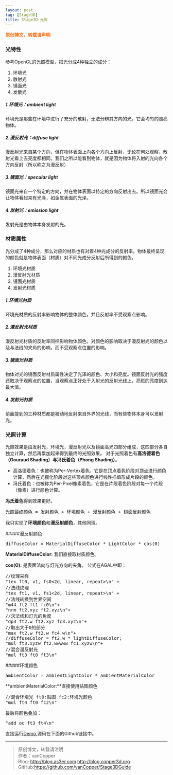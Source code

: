 ```yaml
---
layout: post
tag: [Stage3D]
title: Stage3D-光照
---
```

<span style="color: #ff6600;"><strong>原创博文，转载请声明</strong></span>

### 光特性

参考OpenGL的光照模型，把光分成4种独立的成分：

1. 环境光
2. 散射光
3. 镜面光
4. 发散光

##### 1.环境光：ambient light
环境光是那些在环境中进行了充分的散射，无法分辨其方向的光。它会均匀的照亮物体。

##### 2.漫反射光：diffuse light
漫反射光来自某个方向，但在物体表面上向各个方向上反射，无论在何处观察，散射光看上去亮度都相同。我们之所以能看到物体，就是因为物体将入射的光向各个方向反射（所以称之为漫反射）

##### 3.镜面光：specular light
镜面光来自一个特定的方向，并在物体表面以特定的方向反射出去。所以镜面光会让物体看起来有光泽，如金属表面的光泽。

##### 4.发射光：emission light
发射光是由物体本身发射的光。

### 材质属性
光分成了4种成分，那么对应的材质也有对着4种光成分的反射率。物体最终呈现的颜色就是物体表面（材质）对不同光成分反射后所得到的颜色。

1.  环境光材质
2.  漫反射光材质
3.  镜面光材质
4.  发射光材质

##### 1.环境光材质
环境光材质的反射率影响物体的整体颜色，并且反射率不受观察点影响。

##### 2.漫反射光材质
漫反射光材质的反射率同样影响物体颜色。对颜色的影响取决于漫反射光的颜色以及与法线的夹角的影响，而不受观察点位置的影响。

##### 3.镜面光材质
物体对光的镜面反射材质属性决定了光泽的颜色、大小和亮度。镜面反射光的强度还取决于观察点的位置，当观察点正好处于入射光的反射光线上，亮斑的亮度到达最大值。


##### 4.发射光材质
前面提到的三种材质都是被动地反射来自外界的光线，而有些物体本身可以发射光。

### 光照计算
光照效果是由发射光，环境光，漫反射光以及镜面高光四部分组成，这四部分各自独立计算，然后再累加起来得到最终的光照效果。
对于光照着色有**高洛德着色（Gouraud Shading）**与**冯氏着色（Phong Shading）**。

* 高洛德着色：也被称为Per-Vertex着色，它是在顶点着色阶段对顶点进行颜色计算，然后在光栅化阶段对这些顶点颜色进行线性插值形成片段的颜色。
* 冯氏着色：也被称为Per-Pixel像素着色，它是在片段着色阶段对每一个片段（像素）进行颜色计算。

**冯氏着色**得到效果更好。

<pre>
光照最终颜色 = 发射颜色 + 环境颜色 + 漫反射颜色 + 镜面反射颜色
</pre>

我只实现了**环境颜色**和**漫反射颜色**，其他同理。

#####漫反射颜色
<pre>
diffuseColor = MaterialDiffuseColor * LightColor * cos(Θ)
</pre>

**MaterialDiffuseColor:** 我们直接取材质颜色。

**cos(Θ):** 是表面法向与灯光方向的夹角。
公式在AGAL中即：
<pre>
//纹理采样
"tex ft0, v1, fs0<2d, linear, repeat>\n" +
//法线纹理
"tex ft1, v1, fs1<2d, linear, repeat>\n" +
//法线转换到世界空间
"m44 ft2 ft1 fc0\n"+
"nrm ft2.xyz ft2.xyz\n"+
//求法线和灯光的角度
"dp3 ft2.w ft2.xyz fc3.xyz\n"+
//取出大于0的部分
"max ft2.w ft2.w fc4.w\n"+
//diffuseColor = ft2.w * lightDiffuseColor;
"mul ft3.xyzw ft2.wwwww fc1.xyzw\n"+
//混合漫反射光
"mul ft3 ft0 ft3\n"
</pre>

#####环境颜色
<pre>
ambientColor = ambientLightColor * ambientMaterialColor
</pre>

**ambientMaterialColor:**直接使用贴图颜色

<pre>
//混合环境光 ft0:贴图 fc2:环境光颜色
"mul ft4 ft0 fc2\n"
</pre>

最后将颜色叠加：

<pre>
"add oc ft3 ft4\n"
</pre>

直接运行[Demo](../images/LightTest.swf),源码在下面的Github链接中。

***

> 原创博文，转载请注明  
> 作者：vanCopper  
> Blog: http://blog.as3er.com http://blog.copper3d.org  
> GitHub:https://github.com/vanCopper/Stage3DGuide
